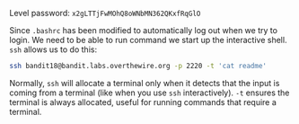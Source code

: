 Level password: `x2gLTTjFwMOhQ8oWNbMN362QKxfRqGlO`

Since `.bashrc` has been modified to automatically log out when we try to login. We need to be able to run command we start up the interactive shell. `ssh` allows us to do this:

```sh
ssh bandit18@bandit.labs.overthewire.org -p 2220 -t 'cat readme'
```

Normally, `ssh` will allocate a terminal only when it detects that the input is coming from a terminal (like when you use `ssh` interactively). `-t` ensures the terminal is always allocated, useful for running commands that require a terminal.
